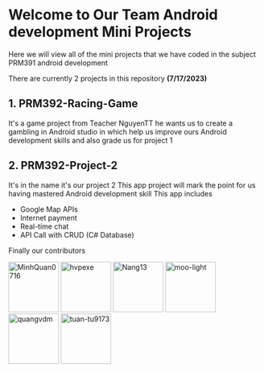 # Welcome to Our Team Android development Mini Projects

Here we will view all of the mini projects that we have coded in the subject PRM391 android development

There are currently 2 projects in this repository **(7/17/2023)**

## 1. PRM392-Racing-Game 
  It's a game project from Teacher NguyenTT he wants us to create a gambling in Android studio in which help us improve ours
  Android development skills and also grade us for project 1
## 2. PRM392-Project-2
  It's in the name it's our project 2 
  This app project will mark the point for us having mastered Android development skill
  This app includes
  - Google Map APIs
  - Internet payment
  - Real-time chat
  - API Call with CRUD (C# Database)

Finally our contributors </br>
<style>
  img[width=100]{
    border-radius:100px;
    margin:25px;
  }
  </style>
<img width="100" height="100" src="https://avatars.githubusercontent.com/u/107088923?s=64&v=4" alt="MinhQuan0716"/>
<img width="100" height="100"  src="https://avatars.githubusercontent.com/u/97070754?s=96&v=4" alt="hvpexe"/>
<img width="100" height="100"  src="https://avatars.githubusercontent.com/u/99975060?s=96&v=4" alt="Nang13"/>
<img width="100" height="100"  src="https://avatars.githubusercontent.com/u/98044466?v=4" alt="moo-light"/>
<img width="100" height="100"  src="https://avatars.githubusercontent.com/u/97486638?s=64&v=4" alt="quangvdm"/>
<img width="100" height="100"  src="https://avatars.githubusercontent.com/u/105278011?s=64&v=4" alt="tuan-tu9173"/>
  
  
  
